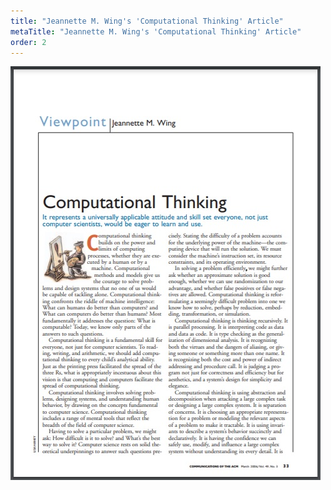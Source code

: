 ```yaml
---
title: "Jeannette M. Wing's 'Computational Thinking' Article"
metaTitle: "Jeannette M. Wing's 'Computational Thinking' Article"
order: 2
---
```


![Computational Thinking Article](computational-thinking-1.png)

<DownloadCard title="Download 'Computational Thinking' Article" url="https://www.cs.columbia.edu/~wing/publications/Wing06.pdf" />
